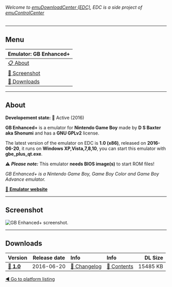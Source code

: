 ###### Welcome to [emuDownloadCenter (EDC)](https://github.com/PhoenixInteractiveNL/emuDownloadCenter/wiki/), EDC is a side project of [emuControlCenter](https://github.com/PhoenixInteractiveNL/emuControlCenter/wiki/)
***
## Menu
| **Emulator: GB Enhanced+** |
|:---------|
| [:clipboard: About](#about) |
| [:sunrise: Screenshot](#screenshot) |
| [:floppy_disk: Downloads](#downloads) |
***
## About
**Developement state:** :large_blue_circle: Active (2016)

**GB Enhanced+** is a emulator for **Nintendo Game Boy** made by **D S Baxter aka Shonumi** and has a **GNU GPLv2** license.

The latest version of the emulator on EDC is **1.0 (x86)**, released on **2016-06-20**, it runs on **Windows XP,Vista,7,8,10**, you can start this emulator with **gbe_plus_qt.exe**.

:warning: _**Please note:**_ This emulator **needs BIOS image(s)** to start ROM files!

_GB Enhanced+ is a Nintendo Game Boy, Game Boy Color and Game Boy Advance emulator._

[:link: **Emulator website**](http://github.com/shonumi/gbe-plus)
***
## Screenshot
![](https://raw.githubusercontent.com/PhoenixInteractiveNL/emuDownloadCenter/master/hooks/gbeplus/emulator_screenshot_01.jpg "GB Enhanced+ screenshot.")
***
## Downloads
| Version  | Release date  | Info       | Info       | DL Size    |
|:---------|:-------------:|:-----------|:-----------|-----------:|
| [:floppy_disk: **1.0**](https://github.com/PhoenixInteractiveNL/edc-repo0003/raw/master/gbeplus/1.0.7z) | 2016-06-20 | [:page_facing_up: Changelog](https://github.com/PhoenixInteractiveNL/edc-repo0003/blob/master/gbeplus/1.0_changelog.txt) | [:mag_right: Contents](https://github.com/PhoenixInteractiveNL/edc-repo0003/blob/master/gbeplus/1.0_contents.txt) | 15485 KB |

[:arrow_backward: Go to platform listing](https://github.com/PhoenixInteractiveNL/emuDownloadCenter/wiki/EDC-Platform-List)
